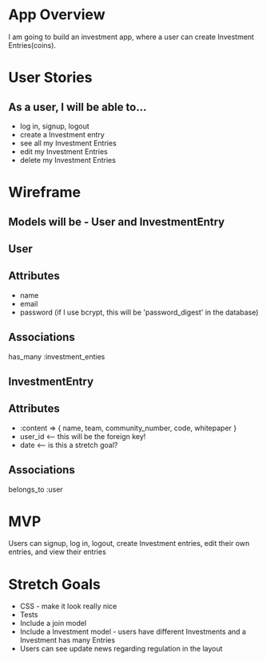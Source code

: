 # App Overview

I am going to build an investment app, where a user can create Investment Entries(coins).

# User Stories

## As a user, I will be able to…
- log in, signup, logout
- create a Investment entry
- see all my Investment Entries
- edit my Investment Entries
- delete my Investment Entries

# Wireframe

## Models will be - User and InvestmentEntry

## User

## Attributes

- name
- email
- password (if I use bcrypt, this will be 'password_digest' in the database)

## Associations
has_many :investment_enties

## InvestmentEntry

## Attributes
- :content =>
{
  name,
  team,
  community_number,
  code,
  whitepaper
}
- user_id <-- this will be the foreign key!
- date <-- is this a stretch goal?

## Associations
belongs_to :user

# MVP

Users can signup, log in, logout, create Investment entries, edit their own entries, and
view their entries

# Stretch Goals

- CSS - make it look really nice
- Tests
- Include a join model
- Include a Investment model - users have different Investments and a Investment has many Entries
- Users can see update news regarding regulation in the layout
